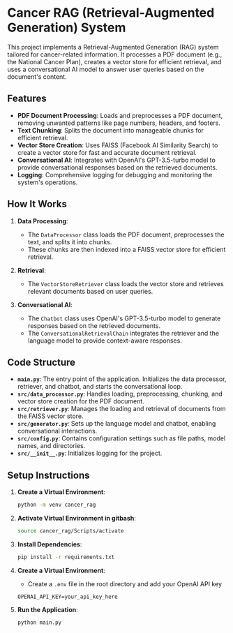 # Cancer RAG (Retrieval-Augmented Generation) System

This project implements a Retrieval-Augmented Generation (RAG) system tailored for cancer-related information. It processes a PDF document (e.g., the National Cancer Plan), creates a vector store for efficient retrieval, and uses a conversational AI model to answer user queries based on the document's content.

## Features

- **PDF Document Processing**: Loads and preprocesses a PDF document, removing unwanted patterns like page numbers, headers, and footers.
- **Text Chunking**: Splits the document into manageable chunks for efficient retrieval.
- **Vector Store Creation**: Uses FAISS (Facebook AI Similarity Search) to create a vector store for fast and accurate document retrieval.
- **Conversational AI**: Integrates with OpenAI's GPT-3.5-turbo model to provide conversational responses based on the retrieved documents.
- **Logging**: Comprehensive logging for debugging and monitoring the system's operations.

## How It Works

1. **Data Processing**:
   - The `DataProcessor` class loads the PDF document, preprocesses the text, and splits it into chunks.
   - These chunks are then indexed into a FAISS vector store for efficient retrieval.

2. **Retrieval**:
   - The `VectorStoreRetriever` class loads the vector store and retrieves relevant documents based on user queries.

3. **Conversational AI**:
   - The `Chatbot` class uses OpenAI's GPT-3.5-turbo model to generate responses based on the retrieved documents.
   - The `ConversationalRetrievalChain` integrates the retriever and the language model to provide context-aware responses.

## Code Structure

- **`main.py`**: The entry point of the application. Initializes the data processor, retriever, and chatbot, and starts the conversational loop.
- **`src/data_processor.py`**: Handles loading, preprocessing, chunking, and vector store creation for the PDF document.
- **`src/retriever.py`**: Manages the loading and retrieval of documents from the FAISS vector store.
- **`src/generator.py`**: Sets up the language model and chatbot, enabling conversational interactions.
- **`src/config.py`**: Contains configuration settings such as file paths, model names, and directories.
- **`src/__init__.py`**: Initializes logging for the project.

## Setup Instructions

1. **Create a Virtual Environment**:
   ```bash
   python -m venv cancer_rag
   ```

2. **Activate Virtual Environment in gitbash**:
   ```bash
   source cancer_rag/Scripts/activate
   ```

3. **Install Dependencies**:
   ```bash
   pip install -r requirements.txt
   ```

4. **Create a Virtual Environment**:
   - Create a `.env` file in the root directory and add your OpenAI API key
   ```text
   OPENAI_API_KEY=your_api_key_here
   ```

5. **Run the Application**:
   ```bash
   python main.py
   ```